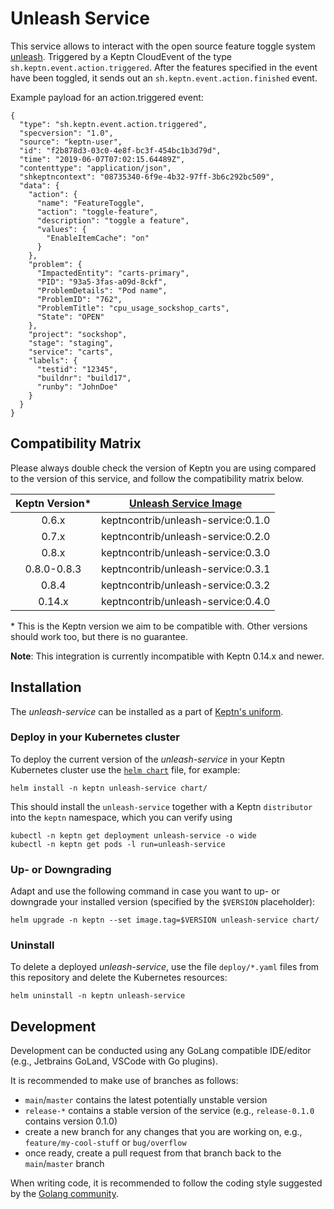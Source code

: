 # Unleash Service

This service allows to interact with the open source feature toggle system [unleash](https://github.com/unleash). 
Triggered by a Keptn CloudEvent of the type `sh.keptn.event.action.triggered`. After the features specified in the event 
have been toggled, it sends out an `sh.keptn.event.action.finished` event.

Example payload for an action.triggered event:

```
{
  "type": "sh.keptn.event.action.triggered",
  "specversion": "1.0",
  "source": "keptn-user",
  "id": "f2b878d3-03c0-4e8f-bc3f-454bc1b3d79d",
  "time": "2019-06-07T07:02:15.64489Z",
  "contenttype": "application/json",
  "shkeptncontext": "08735340-6f9e-4b32-97ff-3b6c292bc509",
  "data": {
    "action": {
      "name": "FeatureToggle",
      "action": "toggle-feature",
      "description": "toggle a feature",
      "values": {
        "EnableItemCache": "on"
      }
    },
    "problem": {
      "ImpactedEntity": "carts-primary",
      "PID": "93a5-3fas-a09d-8ckf",
      "ProblemDetails": "Pod name",
      "ProblemID": "762",
      "ProblemTitle": "cpu_usage_sockshop_carts",
      "State": "OPEN"
    },
    "project": "sockshop",
    "stage": "staging",
    "service": "carts",
    "labels": {
      "testid": "12345",
      "buildnr": "build17",
      "runby": "JohnDoe"
    }
  }
}
```

## Compatibility Matrix

Please always double check the version of Keptn you are using compared to the version of this service, and follow the compatibility matrix below.


| Keptn Version\* | [Unleash Service Image](https://hub.docker.com/r/keptncontrib/unleash-service/tags) |
|:---------------:|:-----------------------------------------------------------------------------------:|
|      0.6.x      |                         keptncontrib/unleash-service:0.1.0                          |
|      0.7.x      |                         keptncontrib/unleash-service:0.2.0                          |
|      0.8.x      |                         keptncontrib/unleash-service:0.3.0                          |
|   0.8.0-0.8.3   |                         keptncontrib/unleash-service:0.3.1                          |
|      0.8.4      |                         keptncontrib/unleash-service:0.3.2                          |
|     0.14.x      |                         keptncontrib/unleash-service:0.4.0                          |

\* This is the Keptn version we aim to be compatible with. Other versions should work too, but there is no guarantee.

**Note**: This integration is currently incompatible with Keptn 0.14.x and newer.

## Installation

The *unleash-service* can be installed as a part of [Keptn's uniform](https://keptn.sh).

### Deploy in your Kubernetes cluster

To deploy the current version of the *unleash-service* in your Keptn Kubernetes cluster use the [`helm chart`](chart/Chart.yaml) file, for example:

```console
helm install -n keptn unleash-service chart/
```

This should install the `unleash-service` together with a Keptn `distributor` into the `keptn` namespace, which you can verify using

```console
kubectl -n keptn get deployment unleash-service -o wide
kubectl -n keptn get pods -l run=unleash-service
```

### Up- or Downgrading

Adapt and use the following command in case you want to up- or downgrade your installed version (specified by the `$VERSION` placeholder):

```console
helm upgrade -n keptn --set image.tag=$VERSION unleash-service chart/
```

### Uninstall

To delete a deployed *unleash-service*, use the file `deploy/*.yaml` files from this repository and delete the Kubernetes resources:

```console
helm uninstall -n keptn unleash-service
```

## Development

Development can be conducted using any GoLang compatible IDE/editor (e.g., Jetbrains GoLand, VSCode with Go plugins).

It is recommended to make use of branches as follows:

* `main`/`master` contains the latest potentially unstable version
* `release-*` contains a stable version of the service (e.g., `release-0.1.0` contains version 0.1.0)
* create a new branch for any changes that you are working on, e.g., `feature/my-cool-stuff` or `bug/overflow`
* once ready, create a pull request from that branch back to the `main`/`master` branch

When writing code, it is recommended to follow the coding style suggested by the [Golang community](https://github.com/golang/go/wiki/CodeReviewComments).
